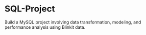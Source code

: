 # SQL-Project
Build a MySQL project involving data transformation, modeling, and performance analysis using Blinkit data.
